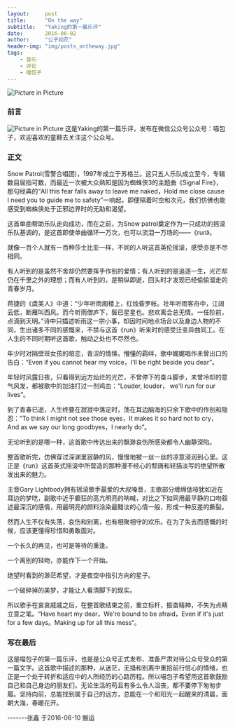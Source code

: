 ```yaml
---
layout:     post
title:      "On the way"
subtitle:   "Yaking的第一篇乐评"
date:       2016-06-02 
author:     "公子如花"
header-img: "img/posts_ontheway.jpg"
tags:
    - 音乐
    - 评论
    - 喵包子
---
```


![Picture in Picture](img/post-ont-the-way.jpg)
### 前言
![Picture in Picture](http://www.mobilexweb.com/wp-content/uploads/2015/09/pip.png)
这是Yaking的第一篇乐评，发布在微信公众号公众号：喵包子，欢迎喜欢的童鞋去关注这个公众号。


### 正文 

 Snow Patrol(雪警合唱团)，1997年成立于苏格兰。这只五人乐队成立至今，专辑数目屈指可数，而最近一次被大众熟知是因为蜘蛛侠3的主题曲《Signal Fire》，那句经典的“All this fear falls away to leave me naked，Hold me close cause I need you to guide me to safety”一响起，即便隔着时空和次元，我们仿佛也能感受到蜘蛛侠处于正邪边界时的无助和渴望。

这首单曲帮助乐队走向成功，而在之前，为Snow patrol奠定作为一只成功的摇滚乐队基调的，是这首即使单曲循环一万次，也可以流泪一万场的——《run》。
  
就像一百个人就有一百种莎士比亚一样，不同的人听这首英伦摇滚，感受亦是不尽相同。

有人听到的是虽然不舍却仍然要挥手作别的爱情；有人听到的是追逐一生，光芒却仍在千里之外的理想；而有人听到的，是稍纵即逝，回头时才发现已经偷偷溜走的青春岁月。

  蒋捷的《虞美人》中道：“少年听雨阁楼上，红烛昏罗帐。壮年听雨客舟中，江阔云低，断雁叫西风。而今听雨僧庐下，鬓已星星也。悲欢离合总无情。一任阶前，点滴到天明。”诗中只描述听雨这一宗小事，却因时间地点场合以及身边人物的不同，生出诸多不同的感慨来，不禁与这首《run》听来时的感受迁变异曲同工。在人生的不同时期听这首歌，触动之处也不尽然也。

年少时对隔壁班女孩的暗恋，青涩的情愫，懵懂的羁绊，歌中娓娓唱作未曾出口的告白：“Even if you cannot hear my voice，I'll be right beside you dear”。

年轻时风露日夜，只看得到远方灿烂的光芒，不曾停下的奋斗脚步，未曾冷却的意气风发，都被歌中的加油打过一剂鸡血：“Louder, louder， we'll run for our lives”。

到了青春已逝，人生终要在寂寂中落定时，荡在耳边脑海的只余下歌中的作别和隐忍：“To think I might not see those eyes，It makes it so hard not to cry，And as we say our long goodbyes，I nearly do”。

无论听到的是哪一种，这首歌中传达出来的飘渺哀伤所感染都令人幽静深陷。

整首歌听完，仿佛穿过深渊里寂静的风，慢慢地被一丝一丝的凉意浸润到心里。这正是《run》这首英式摇滚中所营造的那种漫不经心的颓唐和轻描淡写的绝望所散发出来的魅力。

主音Gary Lightbody拥有摇滚歌手最爱的大叔嗓音，主歌部分缠绵低哑犹如近在耳边的梦呓，副歌中近乎癫狂的高亢明亮的呐喊，对比之下如同用最平静的口吻叙述最深沉的感情，用最明亮的颜料涂染最黯淡的心情一般，形成一种反差的撕裂。

 然而人生不仅有失落，哀伤和别离，也有相聚相守的欢乐。在为了失去而感慨的时候，应该更懂得珍惜和勇敢面对。

一个长久的再见，也可是等待的重逢。

一个离别的轻吻，亦能作下一个开始。

绝望时看到的渺茫希望，才是夜空中指引方向的星子。

一个破碎掉的美梦，才能让人看清脚下的现实。

所以歌手在哀哀戚戚之后，在整首歌结束之前，重立标杆，振奋精神，不失为点睛立意之笔。“Have heart my dear，We're bound to be afraid，Even if it's just for a few days。Making up for all this mess“。



### 写在最后

这是喵包子的第一篇乐评，也是是公众号正式发布、准备严肃对待公众号受众的第一篇文字。这首歌中描述的那种，从迷茫，无措和别离中重拾前行信心的情绪，也正是一个处于转折和适应中的人所经历的心路历程。所以喵包子希望用这首歌鼓励自己和自己身边的朋友们，无论生活的苟且有多么令人沮丧，都不要停下匆匆步履。坚持向前，总能找到属于自己的远方，总能在一个和阳光一起醒来的清晨，面朝大海，春暖花开。


 -------张鑫 于2016-06-10 搬运
